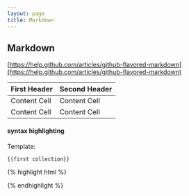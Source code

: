 ```yaml
---
layout: page
title: Markdown
---
```



## Markdown


[https://help.github.com/articles/github-flavored-markdown](https://help.github.com/articles/github-flavored-markdown)



First Header  | Second Header
------------- | -------------
Content Cell  | Content Cell
Content Cell  | Content Cell


#### syntax highlighting


Template:

```html
{{first collection}}
```





{% highlight html %}
<article class="post">
	<div class="entry">
	</div>
	<div class="date">
	</div>
</article>
{% endhighlight %}